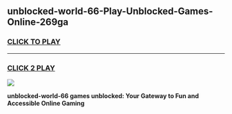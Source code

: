 
## unblocked-world-66-Play-Unblocked-Games-Online-269ga
<h3>
<a href="https://premium76.site?title=unblocked-world-66&ref=25A">CLICK TO PLAY</a></h3>
<hr>

<h3>
<a href="https://premium76.site?title=unblocked-world-66&ref=25A">CLICK 2 PLAY</a>
  
</h3>

<a href="https://premium76.site?title=unblocked-world-66&ref=25A"><img src="https://clearcache.store/games.png"></a>


**unblocked-world-66 games unblocked: Your Gateway to Fun and Accessible Online Gaming**
